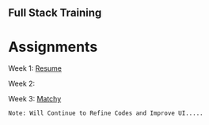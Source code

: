 ## Full Stack Training

# Assignments

Week 1: [Resume](https://umes4ever.github.io/FM-Foundations/Week%201/cv.html)

Week 2: 

Week 3: [Matchy](https://umes4ever.github.io/FM-Foundations/Week%203/Matchy/index.html)


```
Note: Will Continue to Refine Codes and Improve UI.....
```


